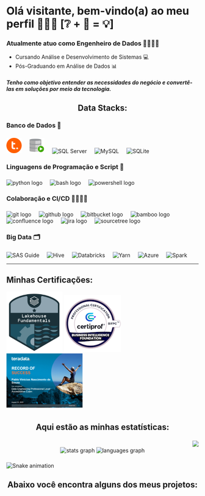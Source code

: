 <br clear="both">

<h1 align="left">Olá visitante, bem-vindo(a) ao meu perfil 👋🏾😁    [❔ + 🧠 = 💡] </h1>

### Atualmente atuo como Engenheiro de Dados 👨🏾‍💻🎲

+ Cursando Análise e Desenvolvimento de Sistemas 💻 <br/>
+ Pós-Graduando em Análise de Dados 📊

<h5 align="left">Tenho como objetivo entender as necessidades do negócio e convertê-las em soluções por meio da tecnologia.</h5>

###

<h2 align="center">Data Stacks:</h2>

###

<h3 align="left">Banco de Dados 💾</h3>

###

<div align="left">
  <img src="https://raw.githubusercontent.com/pblovns/data-stack/main/teradata-database.svg" height="40" title="Teradata"  />
  <img width="12" />
  <img src="https://raw.githubusercontent.com/pblovns/data-stack/main/oracle-logo-img.svg" height="40" title="Oracle"  />
  <img width="12" />
  <img src="https://cdn.jsdelivr.net/gh/devicons/devicon/icons/microsoftsqlserver/microsoftsqlserver-plain.svg" height="40" title="SQL Server"  />
  <img width="12" />
  <img src="https://cdn.brandfetch.io/idBdG8DdKe/theme/dark/logo.svg?c=1dxbfHSJFAPEGdCLU4o5B" height="40" title="MySQL"  />
  <img width="12" />
  <img src="https://skillicons.dev/icons?i=sqlite" height="40" title="SQLite"  />
</div>

###

<h3 align="left">Linguagens de Programação e Script 🔋</h3>

###

<div align="left">
  <img src="https://cdn.jsdelivr.net/gh/devicons/devicon/icons/python/python-original.svg" height="40" alt="python logo"  />
  <img width="12" />
  <img src="https://cdn.simpleicons.org/gnubash/4EAA25" height="40" alt="bash logo"  />
  <img width="12" />
  <img src="https://skillicons.dev/icons?i=powershell" height="40" alt="powershell logo"  />
</div>

###

<h3 align="left">Colaboração e CI/CD 🫱🏼‍🫲🏾</h3>

###

<div align="left">
  <img src="https://skillicons.dev/icons?i=git" height="40" alt="git logo"  />
  <img width="12" />
  <img src="https://skillicons.dev/icons?i=github" height="40" alt="github logo"  />
  <img width="12" />
  <img src="https://cdn.simpleicons.org/bitbucket/0052CC" height="40" alt="bitbucket logo"  />
  <img width="12" />
  <img src="https://cdn.simpleicons.org/bamboo/0052CC" height="40" alt="bamboo logo"  />
  <img width="12" />
  <img src="https://cdn.jsdelivr.net/gh/devicons/devicon/icons/confluence/confluence-original.svg" height="40" alt="confluence logo"  />
  <img width="12" />
  <img src="https://cdn.jsdelivr.net/gh/devicons/devicon/icons/jira/jira-original.svg" height="40" alt="jira logo"  />
  <img width="12" />
  <img src="https://cdn.simpleicons.org/sourcetree/0052CC" height="40" alt="sourcetree logo"  />
</div>

###

<h3 align="left">Big Data 🗂️</h3>

###

<div align="left">
  <img src="https://cdn.brandfetch.io/id9BcgbRZ0/theme/dark/logo.svg?c=1dxbfHSJFAPEGdCLU4o5B" height="35" title="SAS Guide"  />
  <img width="12" />
  <img src="https://cdn.jsdelivr.net/gh/devicons/devicon@latest/icons/hadoop/hadoop-original.svg" height="40" title="Hive"  />
  <img width="12" />
  <img src="https://cdn.brandfetch.io/idSUrLOWbH/idEHbzBDZC.svg?c=1dxbfHSJFAPEGdCLU4o5B" height="40" title="Databricks"  />
  <img width="12" />
  <img src="https://cdn.jsdelivr.net/gh/devicons/devicon@latest/icons/yarn/yarn-original-wordmark.svg" height="40" title="Yarn"  />
  <img width="12" />
  <img src="https://skillicons.dev/icons?i=azure" height="40" title="Azure" />
  <img width="12" />
  <img src="https://cdn.jsdelivr.net/gh/devicons/devicon@latest/icons/apachespark/apachespark-original-wordmark.svg" height="40" title="Spark" />
</div>

----

###

## Minhas Certificações:
<p align="left">
  <img src="https://raw.githubusercontent.com/pblovns/data-stack/main/lakehouse-fundamentals.png" width="147">
  <img src="https://raw.githubusercontent.com/pblovns/data-stack/main/business-intelligence-foundation-professional-certi.png" width="150">
  <img src="https://raw.githubusercontent.com/pblovns/data-stack/main/Data-Engineering-Professional-Level-Exam.png" width="200">
</p>

###

<h2 align="center">Aqui estão as minhas estatísticas:</h2>

###

<img align="right" src="https://visitor-badge.laobi.icu/badge?page_id=pblovns.pblovns&left_color=gray&right_color=blue"  />

###

<br clear="both">

<div align="center">
  <img src="https://github-readme-stats.vercel.app/api?username=pblovns&hide_title=false&hide_rank=false&show_icons=true&include_all_commits=true&count_private=true&disable_animations=false&theme=noctis_minimus&locale=pt-br&hide_border=false&order=1" height="150" alt="stats graph"  />
  <img src="https://github-readme-stats.vercel.app/api/top-langs?username=pblovns&locale=pt-br&hide_title=false&layout=compact&card_width=320&langs_count=5&theme=noctis_minimus&hide_border=false&order=2" height="350" alt="languages graph"  />
</div>

###

<img src="https://raw.githubusercontent.com/pblovns/pblovns/output/snake.svg" alt="Snake animation" />

###

<h2 align="center">Abaixo você encontra alguns dos meus projetos:</h2>

###
